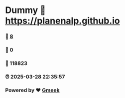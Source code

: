 # Dummy :link: https://planenalp.github.io 
### :page_facing_up: [8](https://planenalp.github.io/tag.html) 
### :speech_balloon: 0 
### :hibiscus: 118823 
### :alarm_clock: 2025-03-28 22:35:57 
### Powered by :heart: [Gmeek](https://github.com/Meekdai/Gmeek)
